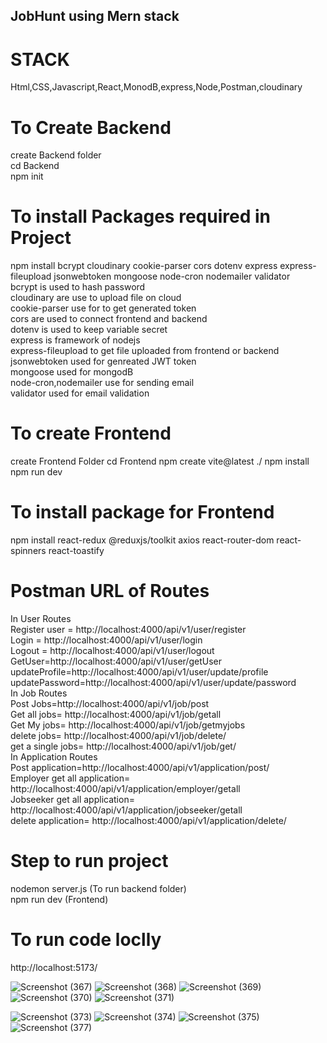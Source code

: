 ## JobHunt using Mern stack

# STACK
Html,CSS,Javascript,React,MonodB,express,Node,Postman,cloudinary 

# To Create Backend 
create Backend folder  
cd Backend  
npm init
# To install Packages required in Project
npm install bcrypt cloudinary cookie-parser cors dotenv express express-fileupload jsonwebtoken mongoose node-cron nodemailer validator  
bcrypt is used to hash password  
cloudinary are use to upload file on cloud  
cookie-parser use for to get generated token  
cors are used to connect frontend and backend  
dotenv is used to keep variable secret  
express is framework of nodejs  
express-fileupload to get file uploaded from frontend or backend  
jsonwebtoken used for genreated JWT token  
mongoose used for mongodB  
node-cron,nodemailer use for sending email   
validator used for email validation 

# To create Frontend
create Frontend Folder
cd Frontend
npm create vite@latest ./
npm install 
npm run dev 
# To install package for Frontend
npm install react-redux @reduxjs/toolkit axios react-router-dom react-spinners react-toastify


# Postman URL of Routes  
In User Routes  
Register user = http://localhost:4000/api/v1/user/register  
Login = http://localhost:4000/api/v1/user/login  
Logout = http://localhost:4000/api/v1/user/logout  
GetUser=http://localhost:4000/api/v1/user/getUser  
updateProfile=http://localhost:4000/api/v1/user/update/profile  
updatePassword=http://localhost:4000/api/v1/user/update/password  
In Job Routes  
Post Jobs=http://localhost:4000/api/v1/job/post    
Get all jobs=  http://localhost:4000/api/v1/job/getall  
Get My jobs=  http://localhost:4000/api/v1/job/getmyjobs  
delete jobs=  http://localhost:4000/api/v1/job/delete/  
get a single jobs=  http://localhost:4000/api/v1/job/get/  
In Application Routes  
Post application=http://localhost:4000/api/v1/application/post/  
Employer get all application= http://localhost:4000/api/v1/application/employer/getall  
Jobseeker get all application= http://localhost:4000/api/v1/application/jobseeker/getall  
delete application= http://localhost:4000/api/v1/application/delete/

# Step to run project 
nodemon server.js (To run backend folder)  
npm run dev (Frontend)
# To run code loclly
http://localhost:5173/

![Screenshot (367)](https://github.com/user-attachments/assets/36a16934-c7ba-475b-b2e7-af7c5e298530)
![Screenshot (368)](https://github.com/user-attachments/assets/46b162f4-ba66-4805-88cc-cef3eb82c629)
![Screenshot (369)](https://github.com/user-attachments/assets/02872a6c-5c08-44c2-8521-502b9602626a)
![Screenshot (370)](https://github.com/user-attachments/assets/69ee9888-50d9-4508-b00c-172f0c51e5bd)
![Screenshot (371)](https://github.com/user-attachments/assets/a1e894fc-dc40-4b25-a3e6-a8b901b44c65)

![Screenshot (373)](https://github.com/user-attachments/assets/40f5a20d-d5eb-4de2-8fb9-5eb0faafabf6)
![Screenshot (374)](https://github.com/user-attachments/assets/1b4bcb64-fc7e-454a-be48-c4e1ab5ebfbf)
![Screenshot (375)](https://github.com/user-attachments/assets/053cc6ec-b94d-43c7-9945-cf4379fcc964)
![Screenshot (377)](https://github.com/user-attachments/assets/da2245d2-b3ac-412c-b2a2-1ab015c891f6)


